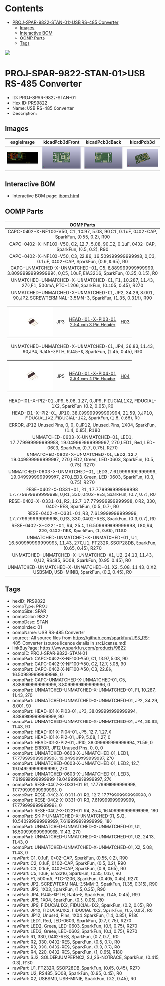 



Contents
========

* [PROJ-SPAR-9822-STAN-01>USB RS-485 Converter](#proj-spar-9822-stan-01usb-rs-485-converter)
	* [Images](#images)
	* [Interactive BOM](#interactive-bom)
	* [OOMP Parts](#oomp-parts)
	* [Tags](#tags)
  
![][im]
# PROJ-SPAR-9822-STAN-01>USB RS-485 Converter

- ID: PROJ-SPAR-9822-STAN-01
- Hex ID: PRS9822
- Name: USB RS-485 Converter
- Description: 

## Images
  
  

|eagleImage|kicadPcb3dFront|kicadPcb3dBack|kicadPcb3d|
| :---: | :---: | :---: | :---: |
|[![eagleImage](eagleImage_140.png)](eagleImage_600.png)|[![kicadPcb3dFront](kicadPcb3dFront_140.png)](kicadPcb3dFront_600.png)|[![kicadPcb3dBack](kicadPcb3dBack_140.png)](kicadPcb3dBack_600.png)|[![kicadPcb3d](kicadPcb3d_140.png)](kicadPcb3d_600.png)|

## Interactive BOM

- Interactive BOM page: [ibom.html](kicad/bom/ibom.html)

## OOMP Parts
  

|OOMP Parts|
| :---: |
|CAPC-0402-X-NF100-V50, C1, 13.97, 5.08, 90,C1, 0.1uF, 0402-CAP, SparkFun, (0.55, 0.2), R90|
|CAPC-0402-X-NF100-V50, C2, 12.7, 5.08, 90,C2, 0.1uF, 0402-CAP, SparkFun, (0.5, 0.2), R90|
|CAPC-0402-X-NF100-V50, C3, 22.86, 16.509999999999998, 0,C3, 0.1uF, 0402-CAP, SparkFun, (0.9, 0.65), R0|
|CAPC-UNMATCHED-X-UNMATCHED-01, C5, 8.889999999999999, 3.8099999999999996, 0,C5, 10uF, EIA3216, SparkFun, (0.35, 0.15), R0|
|UNMATCHED-UNMATCHED-X-UNMATCHED-01, F1, 10.287, 11.43, 270,F1, 500mA, PTC-1206, SparkFun, (0.405, 0.45), R270|
|UNMATCHED-UNMATCHED-X-UNMATCHED-01, JP2, 34.29, 8.001, 90,JP2, SCREWTERMINAL-3.5MM-3, SparkFun, (1.35, 0.315), R90|
|<table><tr><td>![HEAD-I01-X-PI03-01](https://raw.githubusercontent.com/oomlout/oomlout_OOMP_parts/main/HEAD-I01-X-PI03-01/image_140.jpg)</td><td> JP3</td><td>[HEAD-I01-X-PI03-01<br>2.54 mm 3 Pin Header](https://github.com/oomlout/oomlout_OOMP_parts/tree/main/HEAD-I01-X-PI03-01/)</td><td>[H03](https://github.com/oomlout/oomlout_OOMP_parts/tree/main/HEAD-I01-X-PI03-01/)</td></tr></table>|
|UNMATCHED-UNMATCHED-X-UNMATCHED-01, JP4, 36.83, 11.43, 90,JP4, RJ45-8PTH, RJ45-8, SparkFun, (1.45, 0.45), R90|
|<table><tr><td>![HEAD-I01-X-PI04-01](https://raw.githubusercontent.com/oomlout/oomlout_OOMP_parts/main/HEAD-I01-X-PI04-01/image_140.jpg)</td><td> JP5</td><td>[HEAD-I01-X-PI04-01<br>2.54 mm 4 Pin Header](https://github.com/oomlout/oomlout_OOMP_parts/tree/main/HEAD-I01-X-PI04-01/)</td><td>[H04](https://github.com/oomlout/oomlout_OOMP_parts/tree/main/HEAD-I01-X-PI04-01/)</td></tr></table>|
|HEAD-I01-X-PI2-01, JP9, 5.08, 1.27, 0,JP9, FIDUCIAL1X2, FIDUCIAL-1X2, SparkFun, (0.2, 0.05), R0|
|HEAD-I01-X-PI2-01, JP10, 38.099999999999994, 21.59, 0,JP10, FIDUCIAL1X2, FIDUCIAL-1X2, SparkFun, (1.5, 0.85), R0|
|ERROR, JP12 Unused Pins, 0, 0, 0,JP12, Unused, Pins, 1X04, SparkFun, (1.4, 0.85), R180|
|UNMATCHED-0603-X-UNMATCHED-01, LED1, 17.779999999999998, 19.049999999999997, 270,LED1, Red, LED-0603, SparkFun, (0.7, 0.75), R270|
|UNMATCHED-0603-X-UNMATCHED-01, LED2, 12.7, 19.049999999999997, 270,LED2, Green, LED-0603, SparkFun, (0.5, 0.75), R270|
|UNMATCHED-0603-X-UNMATCHED-01, LED3, 7.619999999999999, 19.049999999999997, 270,LED3, Green, LED-0603, SparkFun, (0.3, 0.75), R270|
|RESE-0402-X-O331-01, R1, 17.779999999999998, 17.779999999999998, 0,R1, 330, 0402-RES, SparkFun, (0.7, 0.7), R0|
|RESE-0402-X-O331-01, R2, 12.7, 17.779999999999998, 0,R2, 330, 0402-RES, SparkFun, (0.5, 0.7), R0|
|RESE-0402-X-O331-01, R3, 7.619999999999999, 17.779999999999998, 0,R3, 330, 0402-RES, SparkFun, (0.3, 0.7), R0|
|RESE-0402-X-O221-01, R4, 25.4, 16.509999999999998, 180,R4, 220, 0402-RES, SparkFun, (1, 0.65), R180|
|UNMATCHED-UNMATCHED-X-UNMATCHED-01, U1, 16.509999999999998, 11.43, 270,U1, FT232R, SSOP28DB, SparkFun, (0.65, 0.45), R270|
|UNMATCHED-UNMATCHED-X-UNMATCHED-01, U2, 24.13, 11.43, 0,U2, RS485, SO08, SparkFun, (0.95, 0.45), R0|
|UNMATCHED-UNMATCHED-X-UNMATCHED-01, X2, 5.08, 11.43, 0,X2, USBSMD, USB-MINIB, SparkFun, (0.2, 0.45), R0|

## Tags

- hexID: PRS9822
- oompType: PROJ
- oompSize: SPAR
- oompColor: 9822
- oompDesc: STAN
- oompIndex: 01
- oompName: USB RS-485 Converter
- sources: All source files from https://github.com/sparkfun/USB_RS-485_Converter (source licence details in srcLicense.md)
- linkBuyPage: https://www.sparkfun.com/products/9822
- oompID: PROJ-SPAR-9822-STAN-01
- oompPart: CAPC-0402-X-NF100-V50, C1, 13.97, 5.08, 90
- oompPart: CAPC-0402-X-NF100-V50, C2, 12.7, 5.08, 90
- oompPart: CAPC-0402-X-NF100-V50, C3, 22.86, 16.509999999999998, 0
- oompPart: CAPC-UNMATCHED-X-UNMATCHED-01, C5, 8.889999999999999, 3.8099999999999996, 0
- oompPart: UNMATCHED-UNMATCHED-X-UNMATCHED-01, F1, 10.287, 11.43, 270
- oompPart: UNMATCHED-UNMATCHED-X-UNMATCHED-01, JP2, 34.29, 8.001, 90
- oompPart: HEAD-I01-X-PI03-01, JP3, 38.099999999999994, 8.889999999999999, 90
- oompPart: UNMATCHED-UNMATCHED-X-UNMATCHED-01, JP4, 36.83, 11.43, 90
- oompPart: HEAD-I01-X-PI04-01, JP5, 12.7, 1.27, 0
- oompPart: HEAD-I01-X-PI2-01, JP9, 5.08, 1.27, 0
- oompPart: HEAD-I01-X-PI2-01, JP10, 38.099999999999994, 21.59, 0
- oompPart: ERROR, JP12 Unused Pins, 0, 0, 0
- oompPart: UNMATCHED-0603-X-UNMATCHED-01, LED1, 17.779999999999998, 19.049999999999997, 270
- oompPart: UNMATCHED-0603-X-UNMATCHED-01, LED2, 12.7, 19.049999999999997, 270
- oompPart: UNMATCHED-0603-X-UNMATCHED-01, LED3, 7.619999999999999, 19.049999999999997, 270
- oompPart: RESE-0402-X-O331-01, R1, 17.779999999999998, 17.779999999999998, 0
- oompPart: RESE-0402-X-O331-01, R2, 12.7, 17.779999999999998, 0
- oompPart: RESE-0402-X-O331-01, R3, 7.619999999999999, 17.779999999999998, 0
- oompPart: RESE-0402-X-O221-01, R4, 25.4, 16.509999999999998, 180
- oompPart: SKIP-UNMATCHED-X-UNMATCHED-01, SJ2, 10.540999999999999, 7.619999999999999, 180
- oompPart: UNMATCHED-UNMATCHED-X-UNMATCHED-01, U1, 16.509999999999998, 11.43, 270
- oompPart: UNMATCHED-UNMATCHED-X-UNMATCHED-01, U2, 24.13, 11.43, 0
- oompPart: UNMATCHED-UNMATCHED-X-UNMATCHED-01, X2, 5.08, 11.43, 0
- rawPart: C1, 0.1uF, 0402-CAP, SparkFun, (0.55, 0.2), R90
- rawPart: C2, 0.1uF, 0402-CAP, SparkFun, (0.5, 0.2), R90
- rawPart: C3, 0.1uF, 0402-CAP, SparkFun, (0.9, 0.65), R0
- rawPart: C5, 10uF, EIA3216, SparkFun, (0.35, 0.15), R0
- rawPart: F1, 500mA, PTC-1206, SparkFun, (0.405, 0.45), R270
- rawPart: JP2, SCREWTERMINAL-3.5MM-3, SparkFun, (1.35, 0.315), R90
- rawPart: JP3, 1X03, SparkFun, (1.5, 0.35), R90
- rawPart: JP4, RJ45-8PTH, RJ45-8, SparkFun, (1.45, 0.45), R90
- rawPart: JP5, 1X04, SparkFun, (0.5, 0.05), R0
- rawPart: JP9, FIDUCIAL1X2, FIDUCIAL-1X2, SparkFun, (0.2, 0.05), R0
- rawPart: JP10, FIDUCIAL1X2, FIDUCIAL-1X2, SparkFun, (1.5, 0.85), R0
- rawPart: JP12, Unused, Pins, 1X04, SparkFun, (1.4, 0.85), R180
- rawPart: LED1, Red, LED-0603, SparkFun, (0.7, 0.75), R270
- rawPart: LED2, Green, LED-0603, SparkFun, (0.5, 0.75), R270
- rawPart: LED3, Green, LED-0603, SparkFun, (0.3, 0.75), R270
- rawPart: R1, 330, 0402-RES, SparkFun, (0.7, 0.7), R0
- rawPart: R2, 330, 0402-RES, SparkFun, (0.5, 0.7), R0
- rawPart: R3, 330, 0402-RES, SparkFun, (0.3, 0.7), R0
- rawPart: R4, 220, 0402-RES, SparkFun, (1, 0.65), R180
- rawPart: SJ2, SOLDERJUMPERNC2, SJ_2S-NOTRACE, SparkFun, (0.415, 0.3), R180
- rawPart: U1, FT232R, SSOP28DB, SparkFun, (0.65, 0.45), R270
- rawPart: U2, RS485, SO08, SparkFun, (0.95, 0.45), R0
- rawPart: X2, USBSMD, USB-MINIB, SparkFun, (0.2, 0.45), R0



[im]: kicadPcb3d_450.png
